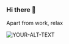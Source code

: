 ### Hi there 👋

Apart from work, relax

<picture>
 <source media="(prefers-color-scheme: dark)" srcset="https://github.com/NefedovYuriy/Nefedoff-Yuriy/assets/95857760/aa9f85f4-12ba-49d5-97c7-bfd45bb93eb0">
 <source media="(prefers-color-scheme: light)" srcset="https://github.com/NefedovYuriy/NefedovYuriy/assets/95857760/6e2e9fbf-e245-498b-b1f2-b6fcbd8eeee4">
<img alt="YOUR-ALT-TEXT" src="https://github.com/NefedovYuriy/Nefedoff-Yuriy/assets/95857760/aa9f85f4-12ba-49d5-97c7-bfd45bb93eb0">
</picture>
